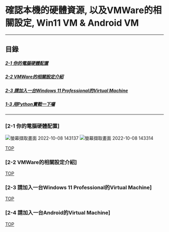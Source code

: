 # 確認本機的硬體資源, 以及VMWare的相關設定, Win11 VM & Android VM

<a name="000"/>

---
## 目錄
##### [2-1 你的電腦硬體配置](#001)
##### [2-2 VMWare的相關設定介紹](#002)
##### [2-3 請加入一台Windows 11 Professional的Virtual Machine](#003)
##### [1-3 用Python實戰一下囉](#004)
---

<a name="001"/>

### [2-1 你的電腦硬體配置]
![螢幕擷取畫面 2022-10-08 143137](https://user-images.githubusercontent.com/89327055/194693487-541cc7ed-857a-497e-b233-aa6462c89ab0.png)
![螢幕擷取畫面 2022-10-08 143314](https://user-images.githubusercontent.com/89327055/194693490-4219753d-bbe9-4704-bb75-2681110d620f.png)


[TOP](#000)

<a name="002"/>

### [2-2 VMWare的相關設定介紹]


[TOP](#000)

<a name="003"/>

### [2-3 請加入一台Windows 11 Professional的Virtual Machine]



[TOP](#000)




<a name="004"/>

### [2-4 請加入一台Android的Virtual Machine]



[TOP](#000)
